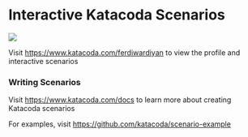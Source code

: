 # Interactive Katacoda Scenarios

[![](http://shields.katacoda.com/katacoda/ferdiwardiyan/count.svg)](https://www.katacoda.com/ferdiwardiyan "Get your profile on Katacoda.com")

Visit https://www.katacoda.com/ferdiwardiyan to view the profile and interactive scenarios

### Writing Scenarios
Visit https://www.katacoda.com/docs to learn more about creating Katacoda scenarios

For examples, visit https://github.com/katacoda/scenario-example

